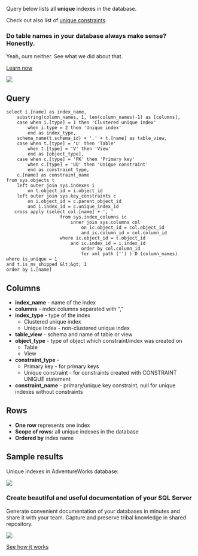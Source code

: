 Query below lists all **unique** indexes in the database.

Check out also list of [unique constraints](https://dataedo.com/kb/query/sql-server/list-unique-keys-and-indexes-in-the-database).

### Do table names in your database always make sense? Honestly.

Yeah, ours neither. See what we did about that.

[Learn now](https://dataedo.com/blog/confused-when-trying-to-work-with-databases?cta=kb-query-table-names)

[![](https://dataedo.com/asset/img/markdown/docs/test-article/edca6a29318bb7640068f5c69a5af4ba.png#center)](https://dataedo.com/blog/confused-when-trying-to-work-with-databases?cta=kb-query-table-names)

## Query

```
select i.[name] as index_name,
    substring(column_names, 1, len(column_names)-1) as [columns],
    case when i.[type] = 1 then 'Clustered unique index'
        when i.type = 2 then 'Unique index'
        end as index_type,
    schema_name(t.schema_id) + '.' + t.[name] as table_view, 
    case when t.[type] = 'U' then 'Table'
        when t.[type] = 'V' then 'View'
        end as [object_type],
    case when c.[type] = 'PK' then 'Primary key'
        when c.[type] = 'UQ' then 'Unique constraint'
        end as constraint_type, 
    c.[name] as constraint_name
from sys.objects t
    left outer join sys.indexes i
        on t.object_id = i.object_id
    left outer join sys.key_constraints c
        on i.object_id = c.parent_object_id 
        and i.index_id = c.unique_index_id
   cross apply (select col.[name] + ', '
                    from sys.index_columns ic
                        inner join sys.columns col
                            on ic.object_id = col.object_id
                            and ic.column_id = col.column_id
                    where ic.object_id = t.object_id
                        and ic.index_id = i.index_id
                            order by col.column_id
                            for xml path ('') ) D (column_names)
where is_unique = 1
and t.is_ms_shipped &lt;&gt; 1
order by i.[name]
```

## Columns

-   **index\_name** - name of the index
-   **columns** - index columns separated with ","
-   **index\_type** - type of the index
    -   Clustered unique index
    -   Unique index - non-clustered unique index
-   **table\_view** - schema and name of table or view
-   **object\_type** - type of object which constraint/index was created on
    -   Table
    -   View
-   **constraint\_type** -
    -   Primary key - for primary keys
    -   Unique constraint - for constraints created with CONSTRAINT UNIQUE statement
-   **constraint\_name** - primary/unique key constraint, null for unique indexes without constraints

## Rows

-   **One row** represents one index
-   **Scope of rows:** all unique indexes in the database
-   **Ordered by** index name

## Sample results

Unique indexes in AdventureWorks database:

![](https://dataedo.com/asset/img/kb/query/sql-server/unique_indexes.png)

### Create beautiful and useful documentation of your SQL Server

Generate convenient documentation of your databases in minutes and share it with your team. Capture and preserve tribal knowledge in shared repository.

[![](https://dataedo.com/asset/img/markdown/docs/test-article/30c11fa4b210f11740f56e85ca8bf9c6.gif)](https://demo.dataedo.com/)

[See how it works](https://demo.dataedo.com/)